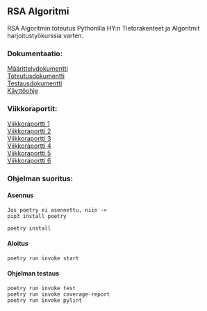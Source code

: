 ## RSA Algoritmi
RSA Algoritmin toteutus Pythonilla HY:n Tietorakenteet ja Algoritmit harjoitustyökurssia varten.

### Dokumentaatio:
[Määrittelydokumentti](./dokumentaatio/Määrittelydokumentti.md)  
[Toteutusdokumentti](./dokumentaatio/Toteutusdokumentti.md)  
[Testausdokumentti](./dokumentaatio/Testausdokumentti.md)  
[Käyttöohje](./dokumentaatio/Käyttöohje.md)

### Viikkoraportit:
[Viikkoraportti 1](./dokumentaatio/Viikkoraportti1.md)  
[Viikkoraportti 2](./dokumentaatio/Viikkoraportti2.md)  
[Viikkoraportti 3](./dokumentaatio/Viikkoraportti3.md)  
[Viikkoraportti 4](./dokumentaatio/Viikkoraportti4.md)  
[Viikkoraportti 5](./dokumentaatio/Viikkoraportti5.md)  
[Viikkoraportti 6](./dokumentaatio/Viikkoraportti6.md)  

### Ohjelman suoritus:

#### Asennus

    Jos poetry ei asennettu, niin ->
    pip3 install poetry
    
    poetry install
    
#### Aloitus

    poetry run invoke start

#### Ohjelman testaus

    poetry run invoke test
    poetry run invoke coverage-report
    poetry run invoke pylint
